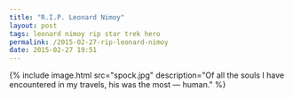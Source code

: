 ```yaml
---
title: "R.I.P. Leonard Nimoy"
layout: post
tags: leonard nimoy rip star trek hero
permalink: /2015-02-27-rip-leonard-nimoy
date: 2015-02-27 19:51
---
```


{% include image.html src="spock.jpg" description="Of all the souls I have encountered in my travels, his was the most — human." %}
